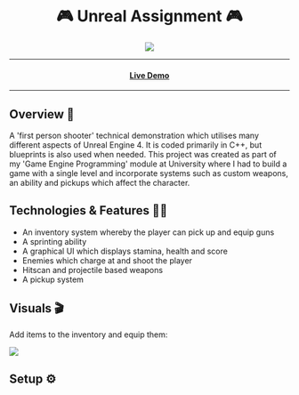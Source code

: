 <h1 align="center">🎮 Unreal Assignment 🎮</h1> 

<p align="center">
  <img src="https://img.shields.io/badge/Made%20by-Ethan%20Greaves-green" >
</p>

<hr>
<h4 align="center"><a  href="https://intense-depths-50398.herokuapp.com/">Live Demo</a></h4>
<hr>

## Overview 📖
A 'first person shooter' technical demonstration which utilises many different aspects of Unreal Engine 4. It is coded primarily in C++, but blueprints is also used when needed. This project was created as part of my 'Game Engine Programming' module at University where I had to build a game with a single level and incorporate systems such as custom weapons, an ability and pickups which affect the character.

## Technologies & Features 👨‍💻
* An inventory system whereby the player can pick up and equip guns
* A sprinting ability
* A graphical UI which displays stamina, health and score
* Enemies which charge at and shoot the player
* Hitscan and projectile based weapons
* A pickup system

## Visuals 🎬
<p>Add items to the inventory and equip them:</p>
<img src="./Readme/Gifs/AddingFavourites.gif" width="auto" />

## Setup ⚙️
